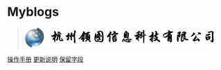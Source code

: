 # Myblogs

> ![图标](img/图标.png "杭州领图信息科技有限公司")

[操作手册](cs-operation/1.md)
[更新说明](update-explain/v1-1-2/cs/cs.md)
[保留字段](#introduction)